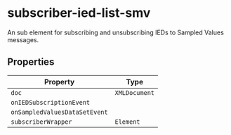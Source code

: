 # subscriber-ied-list-smv

An sub element for subscribing and unsubscribing IEDs to Sampled Values messages.

## Properties

| Property                      | Type          |
|-------------------------------|---------------|
| `doc`                         | `XMLDocument` |
| `onIEDSubscriptionEvent`      |               |
| `onSampledValuesDataSetEvent` |               |
| `subscriberWrapper`           | `Element`     |
